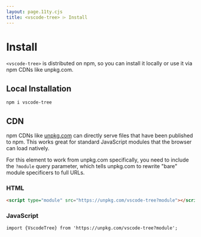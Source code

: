 ```yaml
---
layout: page.11ty.cjs
title: <vscode-tree> ⌲ Install
---
```


# Install

`<vscode-tree>` is distributed on npm, so you can install it locally or use it via npm CDNs like unpkg.com.

## Local Installation

```bash
npm i vscode-tree
```

## CDN

npm CDNs like [unpkg.com]() can directly serve files that have been published to npm. This works great for standard JavaScript modules that the browser can load natively.

For this element to work from unpkg.com specifically, you need to include the `?module` query parameter, which tells unpkg.com to rewrite "bare" module specificers to full URLs.

### HTML
```html
<script type="module" src="https://unpkg.com/vscode-tree?module"></script>
```

### JavaScript
```html
import {VscodeTree} from 'https://unpkg.com/vscode-tree?module';
```
